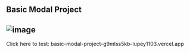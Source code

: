 ## Basic Modal Project
## ![image](https://github.com/Lupey1103/Basic-Modal-Project/assets/88987265/3b4380aa-d8d5-4ff9-a4cc-cefe2a5bcbad)

Click here to test: basic-modal-project-g9mlss5kb-lupey1103.vercel.app
